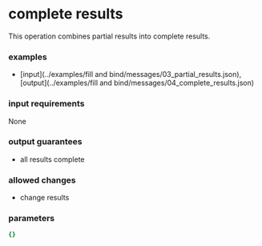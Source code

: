# complete results

This operation combines partial results into complete results.

### examples

- [input](../examples/fill and bind/messages/03_partial_results.json), [output](../examples/fill and bind/messages/04_complete_results.json)

### input requirements

None

### output guarantees

- all results complete

### allowed changes

- change results

### parameters

```yaml
{}
```
